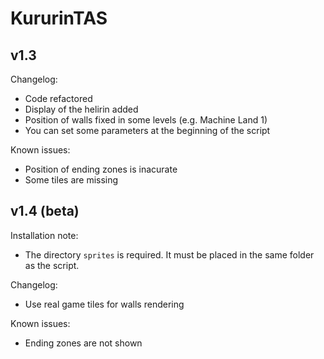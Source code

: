 # KururinTAS

## v1.3

Changelog:
 - Code refactored
 - Display of the helirin added
 - Position of walls fixed in some levels (e.g. Machine Land 1)
 - You can set some parameters at the beginning of the script
 
Known issues:
 - Position of ending zones is inacurate
 - Some tiles are missing

## v1.4 (beta)

Installation note:
 - The directory `sprites` is required. It must be placed in the same folder as the script.

Changelog:
 - Use real game tiles for walls rendering
 
Known issues:
 - Ending zones are not shown
